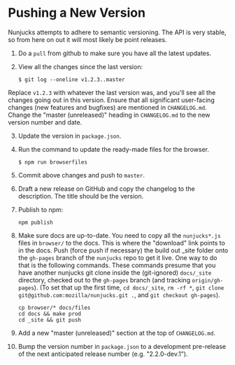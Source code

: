 
# Pushing a New Version

Nunjucks attempts to adhere to semantic versioning. The API is very stable, so
from here on out it will most likely be point releases.

1. Do a `pull` from github to make sure you have all the latest updates.

2. View all the changes since the last version:

   ```
   $ git log --oneline v1.2.3..master
   ```

Replace `v1.2.3` with whatever the last version was, and you'll see all the
changes going out in this version. Ensure that all significant user-facing
changes (new features and bugfixes) are mentioned in `CHANGELOG.md`. Change the
"master (unreleased)" heading in `CHANGELOG.md` to the new version number and
date.

3. Update the version in `package.json`.

3. Run the command to update the ready-made files for the browser.

   ```
   $ npm run browserfiles
   ```

5. Commit above changes and push to `master`.

6. Draft a new release on GitHub and copy the changelog to the description. The
   title should be the version.

7. Publish to npm:

   ```
   npm publish
   ```

8. Make sure docs are up-to-date. You need to copy all the `nunjucks*.js` files
   in `browser/` to the docs. This is where the "download" link points to in
   the docs. Push (force push if necessary) the build out _site folder onto the
   `gh-pages` branch of the `nunjucks` repo to get it live. One way to do that
   is the following commands. These commands presume that you have another
   nunjucks git clone inside the (git-ignored) `docs/_site` directory, checked
   out to the `gh-pages` branch (and tracking `origin/gh-pages`). (To set that
   up the first time, `cd docs/_site`, `rm -rf *`, `git clone
   git@github.com:mozilla/nunjucks.git .`, and `git checkout gh-pages`).

   ```
   cp browser/* docs/files
   cd docs && make prod
   cd _site && git push
   ```

9. Add a new "master (unreleased)" section at the top of `CHANGELOG.md`.

10. Bump the version number in `package.json` to a development pre-release of
    the next anticipated release number (e.g. "2.2.0-dev.1").
